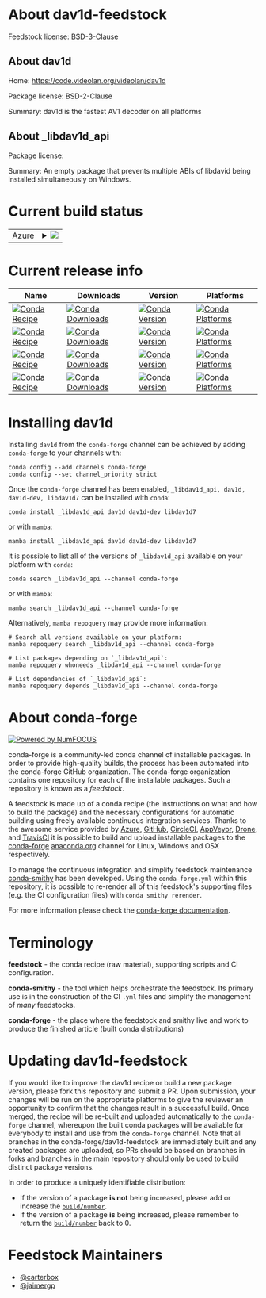 About dav1d-feedstock
=====================

Feedstock license: [BSD-3-Clause](https://github.com/conda-forge/dav1d-feedstock/blob/main/LICENSE.txt)


About dav1d
-----------

Home: https://code.videolan.org/videolan/dav1d

Package license: BSD-2-Clause

Summary: dav1d is the fastest AV1 decoder on all platforms

About _libdav1d_api
-------------------



Package license: 

Summary: An empty package that prevents multiple ABIs of libdavid being installed simultaneously on Windows.


Current build status
====================


<table>
    
  <tr>
    <td>Azure</td>
    <td>
      <details>
        <summary>
          <a href="https://dev.azure.com/conda-forge/feedstock-builds/_build/latest?definitionId=16744&branchName=main">
            <img src="https://dev.azure.com/conda-forge/feedstock-builds/_apis/build/status/dav1d-feedstock?branchName=main">
          </a>
        </summary>
        <table>
          <thead><tr><th>Variant</th><th>Status</th></tr></thead>
          <tbody><tr>
              <td>linux_64</td>
              <td>
                <a href="https://dev.azure.com/conda-forge/feedstock-builds/_build/latest?definitionId=16744&branchName=main">
                  <img src="https://dev.azure.com/conda-forge/feedstock-builds/_apis/build/status/dav1d-feedstock?branchName=main&jobName=linux&configuration=linux%20linux_64_" alt="variant">
                </a>
              </td>
            </tr><tr>
              <td>linux_aarch64</td>
              <td>
                <a href="https://dev.azure.com/conda-forge/feedstock-builds/_build/latest?definitionId=16744&branchName=main">
                  <img src="https://dev.azure.com/conda-forge/feedstock-builds/_apis/build/status/dav1d-feedstock?branchName=main&jobName=linux&configuration=linux%20linux_aarch64_" alt="variant">
                </a>
              </td>
            </tr><tr>
              <td>linux_ppc64le</td>
              <td>
                <a href="https://dev.azure.com/conda-forge/feedstock-builds/_build/latest?definitionId=16744&branchName=main">
                  <img src="https://dev.azure.com/conda-forge/feedstock-builds/_apis/build/status/dav1d-feedstock?branchName=main&jobName=linux&configuration=linux%20linux_ppc64le_" alt="variant">
                </a>
              </td>
            </tr><tr>
              <td>osx_64</td>
              <td>
                <a href="https://dev.azure.com/conda-forge/feedstock-builds/_build/latest?definitionId=16744&branchName=main">
                  <img src="https://dev.azure.com/conda-forge/feedstock-builds/_apis/build/status/dav1d-feedstock?branchName=main&jobName=osx&configuration=osx%20osx_64_" alt="variant">
                </a>
              </td>
            </tr><tr>
              <td>osx_arm64</td>
              <td>
                <a href="https://dev.azure.com/conda-forge/feedstock-builds/_build/latest?definitionId=16744&branchName=main">
                  <img src="https://dev.azure.com/conda-forge/feedstock-builds/_apis/build/status/dav1d-feedstock?branchName=main&jobName=osx&configuration=osx%20osx_arm64_" alt="variant">
                </a>
              </td>
            </tr><tr>
              <td>win_64</td>
              <td>
                <a href="https://dev.azure.com/conda-forge/feedstock-builds/_build/latest?definitionId=16744&branchName=main">
                  <img src="https://dev.azure.com/conda-forge/feedstock-builds/_apis/build/status/dav1d-feedstock?branchName=main&jobName=win&configuration=win%20win_64_" alt="variant">
                </a>
              </td>
            </tr>
          </tbody>
        </table>
      </details>
    </td>
  </tr>
</table>

Current release info
====================

| Name | Downloads | Version | Platforms |
| --- | --- | --- | --- |
| [![Conda Recipe](https://img.shields.io/badge/recipe-_libdav1d_api-green.svg)](https://anaconda.org/conda-forge/_libdav1d_api) | [![Conda Downloads](https://img.shields.io/conda/dn/conda-forge/_libdav1d_api.svg)](https://anaconda.org/conda-forge/_libdav1d_api) | [![Conda Version](https://img.shields.io/conda/vn/conda-forge/_libdav1d_api.svg)](https://anaconda.org/conda-forge/_libdav1d_api) | [![Conda Platforms](https://img.shields.io/conda/pn/conda-forge/_libdav1d_api.svg)](https://anaconda.org/conda-forge/_libdav1d_api) |
| [![Conda Recipe](https://img.shields.io/badge/recipe-dav1d-green.svg)](https://anaconda.org/conda-forge/dav1d) | [![Conda Downloads](https://img.shields.io/conda/dn/conda-forge/dav1d.svg)](https://anaconda.org/conda-forge/dav1d) | [![Conda Version](https://img.shields.io/conda/vn/conda-forge/dav1d.svg)](https://anaconda.org/conda-forge/dav1d) | [![Conda Platforms](https://img.shields.io/conda/pn/conda-forge/dav1d.svg)](https://anaconda.org/conda-forge/dav1d) |
| [![Conda Recipe](https://img.shields.io/badge/recipe-dav1d--dev-green.svg)](https://anaconda.org/conda-forge/dav1d-dev) | [![Conda Downloads](https://img.shields.io/conda/dn/conda-forge/dav1d-dev.svg)](https://anaconda.org/conda-forge/dav1d-dev) | [![Conda Version](https://img.shields.io/conda/vn/conda-forge/dav1d-dev.svg)](https://anaconda.org/conda-forge/dav1d-dev) | [![Conda Platforms](https://img.shields.io/conda/pn/conda-forge/dav1d-dev.svg)](https://anaconda.org/conda-forge/dav1d-dev) |
| [![Conda Recipe](https://img.shields.io/badge/recipe-libdav1d7-green.svg)](https://anaconda.org/conda-forge/libdav1d7) | [![Conda Downloads](https://img.shields.io/conda/dn/conda-forge/libdav1d7.svg)](https://anaconda.org/conda-forge/libdav1d7) | [![Conda Version](https://img.shields.io/conda/vn/conda-forge/libdav1d7.svg)](https://anaconda.org/conda-forge/libdav1d7) | [![Conda Platforms](https://img.shields.io/conda/pn/conda-forge/libdav1d7.svg)](https://anaconda.org/conda-forge/libdav1d7) |

Installing dav1d
================

Installing `dav1d` from the `conda-forge` channel can be achieved by adding `conda-forge` to your channels with:

```
conda config --add channels conda-forge
conda config --set channel_priority strict
```

Once the `conda-forge` channel has been enabled, `_libdav1d_api, dav1d, dav1d-dev, libdav1d7` can be installed with `conda`:

```
conda install _libdav1d_api dav1d dav1d-dev libdav1d7
```

or with `mamba`:

```
mamba install _libdav1d_api dav1d dav1d-dev libdav1d7
```

It is possible to list all of the versions of `_libdav1d_api` available on your platform with `conda`:

```
conda search _libdav1d_api --channel conda-forge
```

or with `mamba`:

```
mamba search _libdav1d_api --channel conda-forge
```

Alternatively, `mamba repoquery` may provide more information:

```
# Search all versions available on your platform:
mamba repoquery search _libdav1d_api --channel conda-forge

# List packages depending on `_libdav1d_api`:
mamba repoquery whoneeds _libdav1d_api --channel conda-forge

# List dependencies of `_libdav1d_api`:
mamba repoquery depends _libdav1d_api --channel conda-forge
```


About conda-forge
=================

[![Powered by
NumFOCUS](https://img.shields.io/badge/powered%20by-NumFOCUS-orange.svg?style=flat&colorA=E1523D&colorB=007D8A)](https://numfocus.org)

conda-forge is a community-led conda channel of installable packages.
In order to provide high-quality builds, the process has been automated into the
conda-forge GitHub organization. The conda-forge organization contains one repository
for each of the installable packages. Such a repository is known as a *feedstock*.

A feedstock is made up of a conda recipe (the instructions on what and how to build
the package) and the necessary configurations for automatic building using freely
available continuous integration services. Thanks to the awesome service provided by
[Azure](https://azure.microsoft.com/en-us/services/devops/), [GitHub](https://github.com/),
[CircleCI](https://circleci.com/), [AppVeyor](https://www.appveyor.com/),
[Drone](https://cloud.drone.io/welcome), and [TravisCI](https://travis-ci.com/)
it is possible to build and upload installable packages to the
[conda-forge](https://anaconda.org/conda-forge) [anaconda.org](https://anaconda.org/)
channel for Linux, Windows and OSX respectively.

To manage the continuous integration and simplify feedstock maintenance
[conda-smithy](https://github.com/conda-forge/conda-smithy) has been developed.
Using the ``conda-forge.yml`` within this repository, it is possible to re-render all of
this feedstock's supporting files (e.g. the CI configuration files) with ``conda smithy rerender``.

For more information please check the [conda-forge documentation](https://conda-forge.org/docs/).

Terminology
===========

**feedstock** - the conda recipe (raw material), supporting scripts and CI configuration.

**conda-smithy** - the tool which helps orchestrate the feedstock.
                   Its primary use is in the construction of the CI ``.yml`` files
                   and simplify the management of *many* feedstocks.

**conda-forge** - the place where the feedstock and smithy live and work to
                  produce the finished article (built conda distributions)


Updating dav1d-feedstock
========================

If you would like to improve the dav1d recipe or build a new
package version, please fork this repository and submit a PR. Upon submission,
your changes will be run on the appropriate platforms to give the reviewer an
opportunity to confirm that the changes result in a successful build. Once
merged, the recipe will be re-built and uploaded automatically to the
`conda-forge` channel, whereupon the built conda packages will be available for
everybody to install and use from the `conda-forge` channel.
Note that all branches in the conda-forge/dav1d-feedstock are
immediately built and any created packages are uploaded, so PRs should be based
on branches in forks and branches in the main repository should only be used to
build distinct package versions.

In order to produce a uniquely identifiable distribution:
 * If the version of a package **is not** being increased, please add or increase
   the [``build/number``](https://docs.conda.io/projects/conda-build/en/latest/resources/define-metadata.html#build-number-and-string).
 * If the version of a package **is** being increased, please remember to return
   the [``build/number``](https://docs.conda.io/projects/conda-build/en/latest/resources/define-metadata.html#build-number-and-string)
   back to 0.

Feedstock Maintainers
=====================

* [@carterbox](https://github.com/carterbox/)
* [@jaimergp](https://github.com/jaimergp/)

